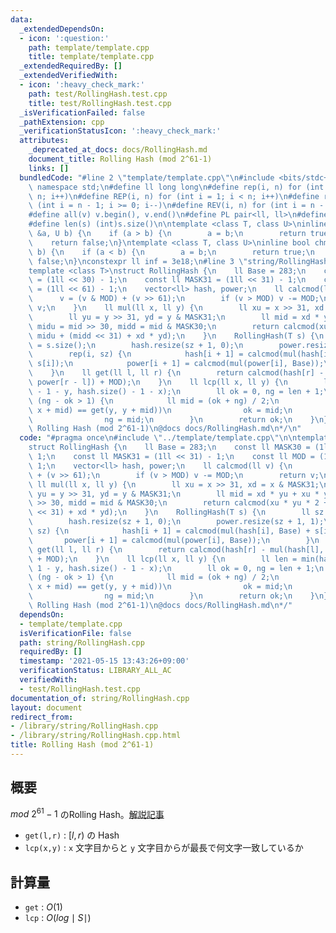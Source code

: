 ```yaml
---
data:
  _extendedDependsOn:
  - icon: ':question:'
    path: template/template.cpp
    title: template/template.cpp
  _extendedRequiredBy: []
  _extendedVerifiedWith:
  - icon: ':heavy_check_mark:'
    path: test/RollingHash.test.cpp
    title: test/RollingHash.test.cpp
  _isVerificationFailed: false
  _pathExtension: cpp
  _verificationStatusIcon: ':heavy_check_mark:'
  attributes:
    _deprecated_at_docs: docs/RollingHash.md
    document_title: Rolling Hash (mod 2^61-1)
    links: []
  bundledCode: "#line 2 \"template/template.cpp\"\n#include <bits/stdc++.h>\nusing\
    \ namespace std;\n#define ll long long\n#define rep(i, n) for (int i = 0; i <\
    \ n; i++)\n#define REP(i, n) for (int i = 1; i < n; i++)\n#define rev(i, n) for\
    \ (int i = n - 1; i >= 0; i--)\n#define REV(i, n) for (int i = n - 1; i > 0; i--)\n\
    #define all(v) v.begin(), v.end()\n#define PL pair<ll, ll>\n#define PI pair<int,int>\n\
    #define len(s) (int)s.size()\n\ntemplate <class T, class U>\ninline bool chmin(T\
    \ &a, U b) {\n    if (a > b) {\n        a = b;\n        return true;\n    }\n\
    \    return false;\n}\ntemplate <class T, class U>\ninline bool chmax(T &a, U\
    \ b) {\n    if (a < b) {\n        a = b;\n        return true;\n    }\n    return\
    \ false;\n}\nconstexpr ll inf = 3e18;\n#line 3 \"string/RollingHash.cpp\"\n\n\
    template <class T>\nstruct RollingHash {\n    ll Base = 283;\n    const ll MASK30\
    \ = (1ll << 30) - 1;\n    const ll MASK31 = (1ll << 31) - 1;\n    const ll MOD\
    \ = (1ll << 61) - 1;\n    vector<ll> hash, power;\n    ll calcmod(ll v) {\n  \
    \      v = (v & MOD) + (v >> 61);\n        if (v > MOD) v -= MOD;\n        return\
    \ v;\n    }\n    ll mul(ll x, ll y) {\n        ll xu = x >> 31, xd = x & MASK31;\n\
    \        ll yu = y >> 31, yd = y & MASK31;\n        ll mid = xd * yu + xu * yd,\
    \ midu = mid >> 30, midd = mid & MASK30;\n        return calcmod(xu * yu * 2 +\
    \ midu + (midd << 31) + xd * yd);\n    }\n    RollingHash(T s) {\n        ll sz\
    \ = s.size();\n        hash.resize(sz + 1, 0);\n        power.resize(sz + 1, 1);\n\
    \        rep(i, sz) {\n            hash[i + 1] = calcmod(mul(hash[i], Base) +\
    \ s[i]);\n            power[i + 1] = calcmod(mul(power[i], Base));\n        }\n\
    \    }\n    ll get(ll l, ll r) {\n        return calcmod(hash[r] - mul(hash[l],\
    \ power[r - l]) + MOD);\n    }\n    ll lcp(ll x, ll y) {\n        ll len = min(hash.size()\
    \ - 1 - y, hash.size() - 1 - x);\n        ll ok = 0, ng = len + 1;\n        while\
    \ (ng - ok > 1) {\n            ll mid = (ok + ng) / 2;\n            if (get(x,\
    \ x + mid) == get(y, y + mid))\n                ok = mid;\n            else\n\
    \                ng = mid;\n        }\n        return ok;\n    }\n};\n/*\n@brief\
    \ Rolling Hash (mod 2^61-1)\n@docs docs/RollingHash.md\n*/\n"
  code: "#pragma once\n#include \"../template/template.cpp\"\n\ntemplate <class T>\n\
    struct RollingHash {\n    ll Base = 283;\n    const ll MASK30 = (1ll << 30) -\
    \ 1;\n    const ll MASK31 = (1ll << 31) - 1;\n    const ll MOD = (1ll << 61) -\
    \ 1;\n    vector<ll> hash, power;\n    ll calcmod(ll v) {\n        v = (v & MOD)\
    \ + (v >> 61);\n        if (v > MOD) v -= MOD;\n        return v;\n    }\n   \
    \ ll mul(ll x, ll y) {\n        ll xu = x >> 31, xd = x & MASK31;\n        ll\
    \ yu = y >> 31, yd = y & MASK31;\n        ll mid = xd * yu + xu * yd, midu = mid\
    \ >> 30, midd = mid & MASK30;\n        return calcmod(xu * yu * 2 + midu + (midd\
    \ << 31) + xd * yd);\n    }\n    RollingHash(T s) {\n        ll sz = s.size();\n\
    \        hash.resize(sz + 1, 0);\n        power.resize(sz + 1, 1);\n        rep(i,\
    \ sz) {\n            hash[i + 1] = calcmod(mul(hash[i], Base) + s[i]);\n     \
    \       power[i + 1] = calcmod(mul(power[i], Base));\n        }\n    }\n    ll\
    \ get(ll l, ll r) {\n        return calcmod(hash[r] - mul(hash[l], power[r - l])\
    \ + MOD);\n    }\n    ll lcp(ll x, ll y) {\n        ll len = min(hash.size() -\
    \ 1 - y, hash.size() - 1 - x);\n        ll ok = 0, ng = len + 1;\n        while\
    \ (ng - ok > 1) {\n            ll mid = (ok + ng) / 2;\n            if (get(x,\
    \ x + mid) == get(y, y + mid))\n                ok = mid;\n            else\n\
    \                ng = mid;\n        }\n        return ok;\n    }\n};\n/*\n@brief\
    \ Rolling Hash (mod 2^61-1)\n@docs docs/RollingHash.md\n*/"
  dependsOn:
  - template/template.cpp
  isVerificationFile: false
  path: string/RollingHash.cpp
  requiredBy: []
  timestamp: '2021-05-15 13:43:26+09:00'
  verificationStatus: LIBRARY_ALL_AC
  verifiedWith:
  - test/RollingHash.test.cpp
documentation_of: string/RollingHash.cpp
layout: document
redirect_from:
- /library/string/RollingHash.cpp
- /library/string/RollingHash.cpp.html
title: Rolling Hash (mod 2^61-1)
---
```

## 概要

$mod\ 2^{61}-1$ のRolling Hash。[解説記事](https://qiita.com/keymoon/items/11fac5627672a6d6a9f6)

- ```get(l,r)``` : $[l,r)$ の Hash
- ```lcp(x,y)``` : ```x``` 文字目からと ```y``` 文字目からが最長で何文字一致しているか

## 計算量

- ```get``` : $O(1)$
- ```lcp``` : $O(log \mid S \mid)$